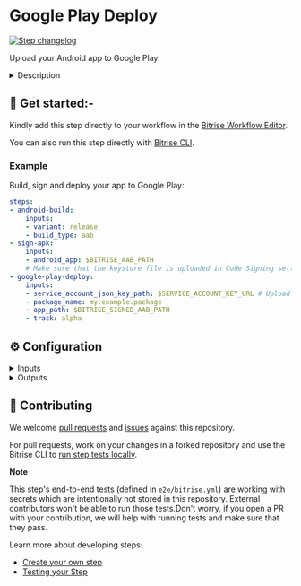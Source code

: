 # Google Play Deploy

[![Step changelog](https://shields.io/github/v/release/bitrise-io/steps-google-play-deploy?include_prereleases&label=changelog&color=blueviolet)](https://github.com/bitrise-io/steps-google-play-deploy/releases)

Upload your Android app to Google Play.

<details>
<summary>Description</summary>

The Step uploads your Android app to Google Play. It works with both APK and AAB files.

Please note that in order to successfully use this Step, you must [upload your first APK or AAB file manually](https://support.google.com/googleplay/android-developer/answer/9859152?hl=en&visit_id=637407764704794872-3953166533&rd=1), using Google's own web interface! 
Once you uploaded one APK or AAB of your app to Google Play manually, you can use our Step for all subsequent versions. 

### Configuring the Step

The Step uses Google's API so before attempting to use the Step, you need to [Set up Google API access](https://devcenter.bitrise.io/deploy/android-deploy/deploying-android-apps/#setting-up-google-play-api-access). This includes:
- [Linking your Google Developer Console to an API project](https://developers.google.com/android-publisher/getting_started#linking_your_api_project).
- [Setting up API access using a service account](https://developers.google.com/android-publisher/getting_started#using_a_service_account).
- Granting the necessary access rights to the service account. 
- Upload the service account JSON key to Bitrise and store it in a [Secret Env Var](https://devcenter.bitrise.io/builds/env-vars-secret-env-vars/). 

Due to the way the Google Play Publisher API works, you have to grant at least the following permissions to that service account:
- Edit store listing, pricing & distribution
- Manage Production APKs
- Manage Alpha & Beta APKs
- Manage Alpha & Beta users

Read the full process in our [Deploying Android apps guide](https://devcenter.bitrise.io/deploy/android-deploy/deploying-android-apps/).

To deploy your app with the Step:

1. In the **Service Account JSON key file path**, add the Secret that stores your service account JSON key. 
1. In the **App file path** input, set the path to your APK and/or AAB files. You can add multiple paths here, separated with a newline. 
   In most cases, the default values work well unless you changed the output variable of the Step that build your APK or AAB.
1. In the **Package name**  input, set the package name of your app.  
1. In the **Track** input, add the track to which you want to assign the app. This can be any of the built-in tracks or a custom track of your own.

### Troubleshooting: 

If the Step fails, check the following:
- If it's an authentication error, check that your Secret points to the correct file (and that a file is uploaded at all). 
- Make sure your service account has the necessary access rights.
- Check that there's no typo in the package name and that you selected an existing track for the app. 

### Useful links: 

- [Google Play Developer API - Getting Started](https://developers.google.com/android-publisher/getting_started)
- [Deploying Android apps](https://devcenter.bitrise.io/deploy/android-deploy/deploying-android-apps/)

### Related Steps:

- [TestFairy Deploy Android](https://www.bitrise.io/integrations/steps/testfairy-deploy-android)
- [AppCenter Android Deploy](https://www.bitrise.io/integrations/steps/appcenter-deploy-android)
- [Appetize.io Deploy](https://www.bitrise.io/integrations/steps/appetize-deploy)
- [Android Sign](https://www.bitrise.io/integrations/steps/sign-apk)
</details>

## 🧩 Get started:-

Kindly add this step directly to your workflow in the [Bitrise Workflow Editor](https://devcenter.bitrise.io/steps-and-workflows/steps-and-workflows-index/).

You can also run this step directly with [Bitrise CLI](https://github.com/bitrise-io/bitrise).

### Example

Build, sign and deploy your app to Google Play:

```yaml
steps:
- android-build:
    inputs:
    - variant: release
    - build_type: aab
- sign-apk:
    inputs:
    - android_app: $BITRISE_AAB_PATH
    # Make sure that the keystore file is uploaded in Code Signing settings
- google-play-deploy:
    inputs:
    - service_account_json_key_path: $SERVICE_ACCOUNT_KEY_URL # Upload this in Code Signing settings
    - package_name: my.example.package
    - app_path: $BITRISE_SIGNED_AAB_PATH
    - track: alpha
```

## ⚙️ Configuration

<details>
<summary>Inputs</summary>

| Key | Description | Flags | Default |
| --- | --- | --- | --- |
| `service_account_json_key_path` | Path to the service account's JSON key file. It must be a Secret Environment Variable, pointing to either a file uploaded to Bitrise or to a remote download location. | required, sensitive |  |
| `package_name` | Package name of the app. | required |  |
| `app_path` | Path to the app bundle file(s) or APK file(s) to deploy. In the case of [multiple artifacts](https://developer.android.com/google/play/publishing/multiple-apks.html) deploy, you can specify multiple APKs and AABs as a newline (`\n`) or pipe (`\|`) separated list. | required | `$BITRISE_APK_PATH\n$BITRISE_AAB_PATH` |
| `expansionfile_path` | Path to the [expansion file](https://developer.android.com/google/play/expansion-files). Leave empty or provide exactly the same number of paths as in app_path, separated by `\|` character and start each path with the expansion file's type separated by a `:`. (main, patch) Format examples: - `main:/path/to/my/app.obb` - `patch:/path/to/my/app1.obb\|main:/path/to/my/app2.obb\|main:/path/to/my/app3.obb` |  |  |
| `track` | The track to which you want to assign the uploaded app.  Can be one of the built-in tracks (internal, alpha, beta, production), or a custom track name you added in Google Play Developer Console. | required | `alpha` |
| `user_fraction` | Portion of the users who should get the staged version of the app. Accepts values between 0.0 and 1.0 (exclusive-exclusive). Only applies if `Status` is `inProgress` or `halted`.  To release to all users, this input should not be defined (or should be blank). |  |  |
| `status` | The status of a release. For more information see the [API reference](https://developers.google.com/android-publisher/api-ref/rest/v3/edits.tracks#Status). |  |  |
| `release_name` | The name of the release. By default Play Store generates the name from the APK's `versionName` value. |  |  |
| `update_priority` | This allows your app to decide how strongly to recommend an update to the user. Accepts values between 0 and 5 with 0 being the lowest priority and 5 being the highest priority. By default this value is 0. For more information see here: https://developer.android.com/guide/playcore/in-app-updates#check-priority. |  | `0` |
| `whatsnews_dir` | Use this input to specify localized 'what's new' files directory. This directory should contain 'whatsnew' files postfixed with the locale. what's new file name pattern: `whatsnew-LOCALE` Example:  ``` + - [PATH/TO/WHATSNEW]     \|     + - whatsnew-en-US     \|     + - whatsnew-de-DE ``` Format examples: - "./"         # what's new files are in the repo root directory - "./whatsnew" # what's new files are in the whatsnew directory |  |  |
| `mapping_file` | The `mapping.txt` file provides a translation between the original and obfuscated class, method, and field names. Uploading a mapping file is not required when deploying an AAB as the app bundle contains the mapping file itself. In case of deploying [multiple artifacts](https://developer.android.com/google/play/publishing/multiple-apks.html), you can specify multiple mapping.txt files as a newline (`\n`) or pipe (`\|`) separated list. The order of mapping files should match the list of APK or AAB files in the `app_path` input. |  | `$BITRISE_MAPPING_PATH` |
| `retry_without_sending_to_review` | If set to `true` and the initial change request fails, the changes will not be reviewed until they are manually sent for review from the Google Play Console UI. If set to `false`, the step fails if the changes can't be automatically sent to review. | required | `false` |
| `ack_bundle_installation_warning` | Must be set to `true` if the App Bundle installation may trigger a warning on user devices (for example, if installation size may be over a threshold, typically 100 MB). | required | `false` |
</details>

<details>
<summary>Outputs</summary>
There are no outputs defined in this step
</details>

## 🙋 Contributing

We welcome [pull requests](https://github.com/bitrise-io/steps-google-play-deploy/pulls) and [issues](https://github.com/bitrise-io/steps-google-play-deploy/issues) against this repository.

For pull requests, work on your changes in a forked repository and use the Bitrise CLI to [run step tests locally](https://devcenter.bitrise.io/bitrise-cli/run-your-first-build/).

**Note** 

This step's end-to-end tests (defined in `e2e/bitrise.yml`) are working with secrets which are intentionally not stored in this repository. External contributors won't be able to run those tests.Don't worry, if you open a PR with your contribution, we will help with running tests and make sure that they pass.

Learn more about developing steps:

- [Create your own step](https://devcenter.bitrise.io/contributors/create-your-own-step/)
- [Testing your Step](https://devcenter.bitrise.io/contributors/testing-and-versioning-your-steps/)
